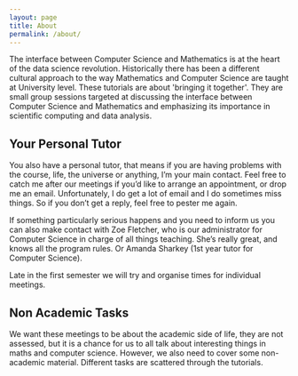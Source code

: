 ```yaml
---
layout: page
title: About
permalink: /about/
---
```


The interface between Computer Science and Mathematics is at the heart of the data science revolution. Historically there has been a different cultural approach to the way Mathematics and Computer Science are taught at University level. These tutorials are about 'bringing it together'. They are small group sessions targeted at discussing the interface between Computer Science and Mathematics and emphasizing its importance in scientific computing and data analysis.

## Your Personal Tutor

You also have a personal tutor, that means if you are having problems
with the course, life, the universe or anything, I’m your main contact.
Feel free to catch me after our meetings if you’d like to arrange an
appointment, or drop me an email. Unfortunately, I do get a lot of email
and I do sometimes miss things. So if you don’t get a reply, feel free
to pester me again.

If something particularly serious happens and you
need to inform us you can also make contact with Zoe Fletcher, who is
our administrator for Computer Science in charge of all things teaching.
She’s really great, and knows all the program rules. Or Amanda Sharkey
(1st year tutor for Computer Science).

Late in the first semester we will try and organise times for individual
meetings.

## Non Academic Tasks

We want these meetings to be about the academic side of life, they are
not assessed, but it is a chance for us to all talk about interesting
things in maths and computer science. However, we also need to cover some non-academic material. Different tasks are scattered through the tutorials.
